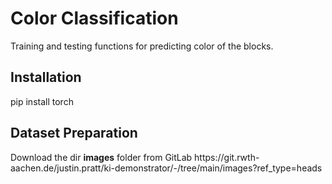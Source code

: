 <h1>Color Classification</h1>
Training and testing functions for predicting color of the blocks.

<h2>Installation</h2>
pip install torch

<h2>Dataset Preparation</h2>
Download the dir <b>images</b> folder from GitLab https://git.rwth-aachen.de/justin.pratt/ki-demonstrator/-/tree/main/images?ref_type=heads

